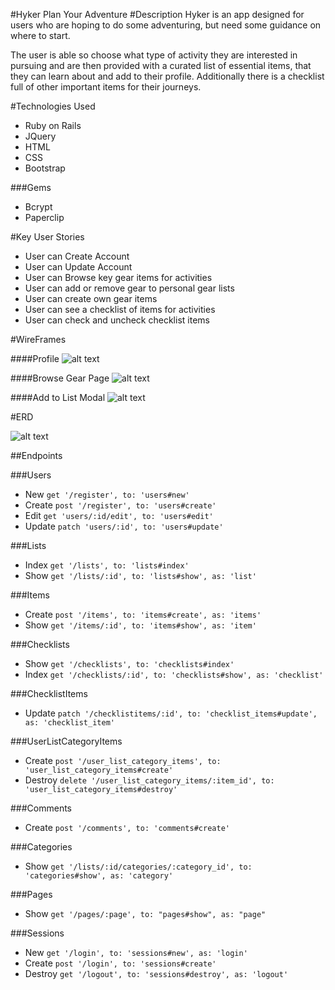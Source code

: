 #Hyker
Plan Your Adventure
#Description
Hyker is an app designed for users who are hoping to do some adventuring, but need some guidance on where to start.

The user is able so choose what type of activity they are interested in pursuing and are then provided with a curated list of essential items, that they can learn about and add to their profile. Additionally there is a checklist full of other important items for their journeys.

#Technologies Used
* Ruby on Rails
* JQuery
* HTML
* CSS
* Bootstrap

###Gems
* Bcrypt
* Paperclip

#Key User Stories
* User can Create Account
* User can Update Account
* User can Browse key gear items for activities
* User can add or remove gear to personal gear lists
* User can create own gear items
* User can see a checklist of items for activities
* User can check and uncheck checklist items

#WireFrames

####Profile
![alt text](http://i.imgur.com/HsSAcHe.png)

####Browse Gear Page
![alt text](http://i.imgur.com/zSDW2vy.png)

####Add to List Modal 
![alt text](http://i.imgur.com/7QykV07.png)


#ERD

![alt text](http://i.imgur.com/iLmYWqw.png)


##Endpoints

###Users
* New `get '/register', to: 'users#new'`
* Create `post '/register', to: 'users#create'`
* Edit `get 'users/:id/edit', to: 'users#edit'`
* Update `patch 'users/:id', to: 'users#update'`

###Lists

* Index `get '/lists', to: 'lists#index'`
* Show `get '/lists/:id', to: 'lists#show', as: 'list'`

###Items

* Create `post '/items', to: 'items#create', as: 'items'`
* Show `get '/items/:id', to: 'items#show', as: 'item'`

###Checklists

* Show `get '/checklists', to: 'checklists#index'`
* Index `get '/checklists/:id', to: 'checklists#show', as: 'checklist'`

###ChecklistItems

* Update `patch '/checklistitems/:id', to: 'checklist_items#update', as: 'checklist_item'`

###UserListCategoryItems

* Create `post '/user_list_category_items', to: 'user_list_category_items#create'`
* Destroy `delete '/user_list_category_items/:item_id', to: 'user_list_category_items#destroy'`

###Comments

* Create `post '/comments', to: 'comments#create'`

###Categories

* Show `get '/lists/:id/categories/:category_id', to: 'categories#show', as: 'category'`

###Pages

* Show `get '/pages/:page', to: "pages#show", as: "page"`

###Sessions

* New `get '/login', to: 'sessions#new', as: 'login'`
* Create `post '/login', to: 'sessions#create'`
* Destroy `get '/logout', to: 'sessions#destroy', as: 'logout'`
